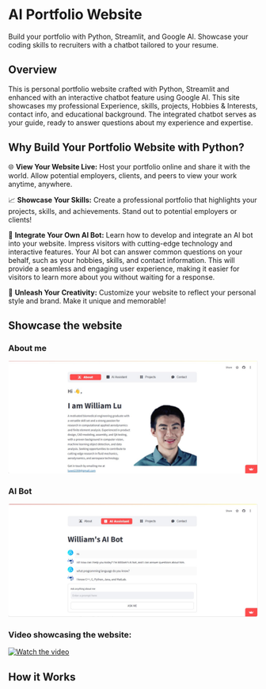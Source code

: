 # AI Portfolio Website
Build your portfolio with Python, Streamlit, and Google AI. Showcase your coding skills to recruiters with a chatbot tailored to your resume.

## Overview
This is personal portfolio website crafted with Python, Streamlit and enhanced with an interactive chatbot feature using Google AI. This site showcases my professional Experience, skills, projects, Hobbies & Interests, contact info, and educational background. The integrated chatbot serves as your guide, ready to answer questions about my experience and expertise.

## Why Build Your Portfolio Website with Python?
🌐 **View Your Website Live:**
    Host your portfolio online and share it with the world. Allow potential employers, clients, and peers to view your work anytime, anywhere.

📈 **Showcase Your Skills:**
Create a professional portfolio that highlights your projects, skills, and achievements. Stand out to potential employers or clients!

🤖 **Integrate Your Own AI Bot:**
Learn how to develop and integrate an AI bot into your website. Impress visitors with cutting-edge technology and interactive features. Your AI bot can answer common questions on your behalf, such as your hobbies, skills, and contact information. This will provide a seamless and engaging user experience, making it easier for visitors to learn more about you without waiting for a response.

🎨 **Unleash Your Creativity:**
Customize your website to reflect your personal style and brand. Make it unique and memorable!

## Showcase the website

### About me
![Home_page](./images/About.jpg)

### AI Bot
![Ask AI](./images/Ask_AI.jpg)

### Video showcasing the website:
[![Watch the video](https://img.youtube.com/vi/sY2c0nYH6So/0.jpg)](https://www.youtube.com/watch?v=sY2c0nYH6So)

## How it Works

